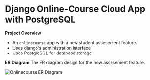 # Django Online-Course Cloud App with PostgreSQL


**Project Overview**
- An `onlinecourse` app with a new student assesement feature.
- Uses django's administration interface
- Uses PostgreSQL for database storage


**ER Diagram**
The ER diagram design for the new assesement feature.

![Onlinecourse ER Diagram](https://github.com/ibm-developer-skills-network/final-cloud-app-with-database/blob/master/static/media/course_images/onlinecourse_app_er.png)
